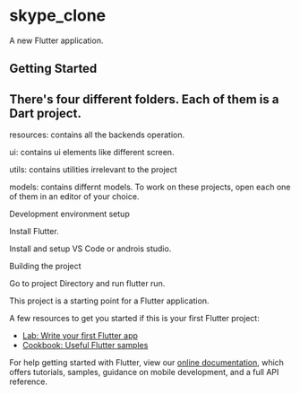 # skype_clone

A new Flutter application.

## Getting Started


## There's four different folders. Each of them is a Dart project.

resources: contains all the backends operation.

ui: contains ui elements like different screen.


utils: contains utilities irrelevant to the project

models: contains differnt models. To work on these projects, open each one of them in an editor of your choice.

Development environment setup

Install Flutter.

Install and setup VS Code or androis studio.

Building the project

Go to project Directory and run flutter run.

This project is a starting point for a Flutter application.

A few resources to get you started if this is your first Flutter project:

- [Lab: Write your first Flutter app](https://flutter.dev/docs/get-started/codelab)
- [Cookbook: Useful Flutter samples](https://flutter.dev/docs/cookbook)

For help getting started with Flutter, view our
[online documentation](https://flutter.dev/docs), which offers tutorials,
samples, guidance on mobile development, and a full API reference.
